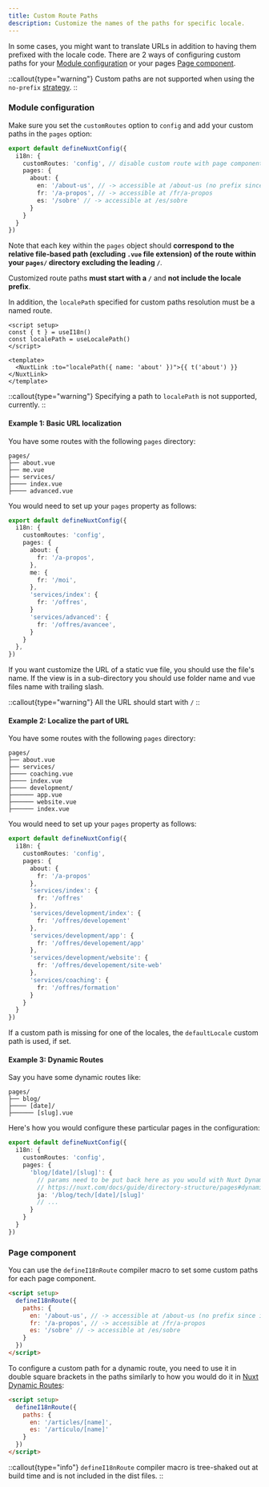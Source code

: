 ```yaml
---
title: Custom Route Paths
description: Customize the names of the paths for specific locale.
---
```


In some cases, you might want to translate URLs in addition to having them prefixed with the locale code. There are 2 ways of configuring custom paths for your [Module configuration](#nodule-configuration) or your pages [Page component](#page-component).

::callout{type="warning"}
Custom paths are not supported when using the `no-prefix` [strategy](/docs/guide/routing-strategies).
::

### Module configuration

Make sure you set the `customRoutes` option to `config` and add your custom paths in the `pages` option:

```ts [nuxt.config.ts]
export default defineNuxtConfig({
  i18n: {
    customRoutes: 'config', // disable custom route with page components
    pages: {
      about: {
        en: '/about-us', // -> accessible at /about-us (no prefix since it's the default locale)
        fr: '/a-propos', // -> accessible at /fr/a-propos
        es: '/sobre' // -> accessible at /es/sobre
      }
    }
  }
})
```

Note that each key within the `pages` object should **correspond to the relative file-based path (excluding `.vue` file extension) of the route within your `pages/` directory excluding the leading `/`**.

Customized route paths **must start with a `/`** and **not include the locale prefix**.

In addition, the `localePath` specified for custom paths resolution must be a named route.

```vue
<script setup>
const { t } = useI18n()
const localePath = useLocalePath()
</script>

<template>
  <NuxtLink :to="localePath({ name: 'about' })">{{ t('about') }}</NuxtLink>
</template>
```

::callout{type="warning"}
Specifying a path to `localePath` is not supported, currently.
::

#### Example 1: Basic URL localization

You have some routes with the following `pages` directory:

```asciidoc
pages/
├── about.vue
├── me.vue
├── services/
├──── index.vue
├──── advanced.vue
```

You would need to set up your `pages` property as follows:

```ts [nuxt.config.ts]
export default defineNuxtConfig({
  i18n: {
    customRoutes: 'config',
    pages: {
      about: {
        fr: '/a-propos',
      },
      me: {
        fr: '/moi',
      },
      'services/index': {
        fr: '/offres',
      }
      'services/advanced': {
        fr: '/offres/avancee',
      }
    }
  },
})
```

If you want customize the URL of a static vue file, you should use the file's name.
If the view is in a sub-directory you should use folder name and vue files name with trailing slash.

::callout{type="warning"}
All the URL should start with `/`
::

#### Example 2: Localize the part of URL

You have some routes with the following `pages` directory:

```asciidoc
pages/
├── about.vue
├── services/
├──── coaching.vue
├──── index.vue
├──── development/
├────── app.vue
├────── website.vue
├────── index.vue
```

You would need to set up your `pages` property as follows:

```ts [nuxt.config.ts]
export default defineNuxtConfig({
  i18n: {
    customRoutes: 'config',
    pages: {
      about: {
        fr: '/a-propos'
      },
      'services/index': {
        fr: '/offres'
      },
      'services/development/index': {
        fr: '/offres/developement'
      },
      'services/development/app': {
        fr: '/offres/developement/app'
      },
      'services/development/website': {
        fr: '/offres/developement/site-web'
      },
      'services/coaching': {
        fr: '/offres/formation'
      }
    }
  }
})
```

If a custom path is missing for one of the locales, the `defaultLocale` custom path is used, if set.

#### Example 3: Dynamic Routes

Say you have some dynamic routes like:

```asciidoc
pages/
├── blog/
├──── [date]/
├────── [slug].vue
```

Here's how you would configure these particular pages in the configuration:

```ts [nuxt.config.ts]
export default defineNuxtConfig({
  i18n: {
    customRoutes: 'config',
    pages: {
      'blog/[date]/[slug]': {
        // params need to be put back here as you would with Nuxt Dynamic Routes
        // https://nuxt.com/docs/guide/directory-structure/pages#dynamic-routes
        ja: '/blog/tech/[date]/[slug]'
        // ...
      }
    }
  }
})
```

### Page component

You can use the `defineI18nRoute` compiler macro to set some custom paths for each page component.

```html {}[pages/about.vue]
<script setup>
  defineI18nRoute({
    paths: {
      en: '/about-us', // -> accessible at /about-us (no prefix since it's the default locale)
      fr: '/a-propos', // -> accessible at /fr/a-propos
      es: '/sobre' // -> accessible at /es/sobre
    }
  })
</script>
```

To configure a custom path for a dynamic route, you need to use it in double square brackets in the paths similarly to how you would do it in [Nuxt Dynamic Routes](https://nuxt.com/docs/guide/directory-structure/pages#dynamic-routes):

```html {}[pages/articles/[name].vue]
<script setup>
  defineI18nRoute({
    paths: {
      en: '/articles/[name]',
      es: '/artículo/[name]'
    }
  })
</script>
```

::callout{type="info"}
`defineI18nRoute` compiler macro is tree-shaked out at build time and is not included in the dist files.
::
